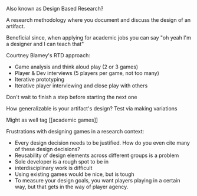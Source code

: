 Also known as Design Based Research?

A research methodology where you document and discuss the design of an artifact.

Beneficial since, when applying for academic jobs you can say "oh yeah I'm a designer and I can teach that"

Courtney Blamey's RTD approach:

 - Game analysis and think aloud play (2 or 3 games)
 - Player & Dev interviews (5 players per game, not too many)
 - Iterative prototyping
 - Iterative player interviewing and close play with others
 
Don't wait to finish a step before starting the next one

How generalizable is your artifact's design? Test via making variations

Might as well tag [[academic games]]

Frustrations with designing games in a research context:

 - Every design decision needs to be justified. How do you even cite many of these design decisions?
 - Reusability of design elements across different groups is a problem
 - Sole developer is a rough spot to be in
 - interdisciplinary work is difficult
 - Using existing games would be nice, but is tough
 - To measure your design goals, you want players playing in a certain way, but that gets in the way of player agency.
